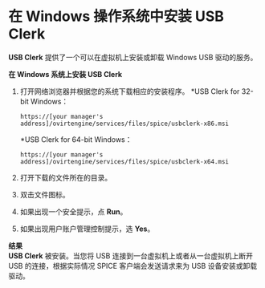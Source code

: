 # 在 Windows 操作系统中安装 USB Clerk

**USB Clerk** 提供了一个可以在虚拟机上安装或卸载 Windows USB 驱动的服务。

**在 Windows 系统上安装 USB Clerk**

1. 打开网络浏览器并根据您的系统下载相应的安装程序。
   *USB Clerk for 32-bit Windows：
   ```
   https://[your manager's address]/ovirtengine/services/files/spice/usbclerk-x86.msi
   ```

   *USB Clerk for 64-bit Windows：
   ```
   https://[your manager's address]/ovirtengine/services/files/spice/usbclerk-x64.msi
   ```
2. 打开下载的文件所在的目录。

3. 双击文件图标。

4. 如果出现一个安全提示，点 **Run**。

5. 如果出现用户账户管理控制提示，选 **Yes**。

**结果**<br/>
**USB Clerk** 被安装。当您将 USB 连接到一台虚拟机上或者从一台虚拟机上断开 USB 的连接，根据实际情况 SPICE 客户端会发送请求来为 USB 设备安装或卸载驱动。
